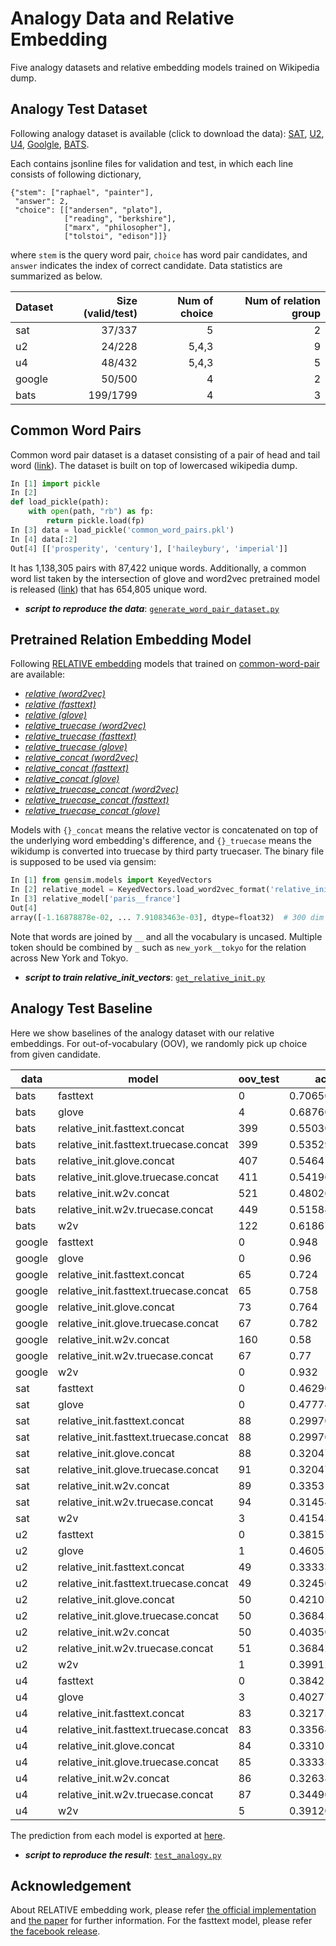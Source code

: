 # Analogy Data and Relative Embedding 
Five analogy datasets and relative embedding models trained on Wikipedia dump.

## Analogy Test Dataset
Following analogy dataset is available (click to download the data):
[SAT](https://github.com/asahi417/AnalogyTools/releases/download/0.0.0/sat.zip), 
[U2](https://github.com/asahi417/AnalogyTools/releases/download/0.0.0/u2.zip),
[U4](https://github.com/asahi417/AnalogyTools/releases/download/0.0.0/u4.zip),
[Goolgle](https://github.com/asahi417/AnalogyTools/releases/download/0.0.0/google.zip),
[BATS](https://github.com/asahi417/AnalogyTools/releases/download/0.0.0/bats.zip).

Each contains jsonline files for validation and test, in which each line consists of following dictionary,
```
{"stem": ["raphael", "painter"],
 "answer": 2,
 "choice": [["andersen", "plato"],
            ["reading", "berkshire"],
            ["marx", "philosopher"],
            ["tolstoi", "edison"]]}
``` 
where `stem` is the query word pair, `choice` has word pair candidates, and `answer` indicates the index of correct candidate. Data statistics are summarized as below.

| Dataset | Size (valid/test) | Num of choice | Num of relation group |
|---------|---------:|--------------:|----------------------:|
| sat     | 37/337   | 5             | 2                     |
| u2      | 24/228   | 5,4,3         | 9                     |
| u4      | 48/432   | 5,4,3         | 5                     |
| google  | 50/500   | 4             | 2                     |
| bats    | 199/1799 | 4             | 3                     |


## Common Word Pairs
Common word pair dataset is a dataset consisting of a pair of head and tail word ([link](https://github.com/asahi417/AnalogyTools/releases/download/0.0.0/common_word_pairs.pkl)).
The dataset is built on top of lowercased wikipedia dump. 

```python
In [1] import pickle
In [2] 
def load_pickle(path):
    with open(path, "rb") as fp:
        return pickle.load(fp)
In [3] data = load_pickle('common_word_pairs.pkl')
In [4] data[:2]
Out[4] [['prosperity', 'century'], ['haileybury', 'imperial']]
```
It has 1,138,305 pairs with 87,422 unique words. Additionally, a common word list taken by the intersection of glove and word2vec pretrained model is released
([link](https://github.com/asahi417/AnalogyTools/releases/download/0.0.0/common_word.pkl)) that has 654,805 unique word.

- ***script to reproduce the data***: [`generate_word_pair_dataset.py`](generate_word_pair_dataset.py)

## Pretrained Relation Embedding Model
Following [RELATIVE embedding](http://josecamachocollados.com/papers/relative_ijcai2019.pdf) models that trained on 
[common-word-pair](#common-word-pairs) are available:

- [*relative (word2vec)*](https://github.com/asahi417/AnalogyTools/releases/download/0.0.0/relative_init.w2v.bin.tar.gz)
- [*relative (fasttext)*](https://github.com/asahi417/AnalogyTools/releases/download/0.0.0/relative_init.fasttext.bin.tar.gz)
- [*relative (glove)*](https://github.com/asahi417/AnalogyTools/releases/download/0.0.0/relative_init.glove.bin.tar.gz)
- [*relative_truecase (word2vec)*](https://github.com/asahi417/AnalogyTools/releases/download/0.0.0/relative_init.w2v.truecase.bin.tar.gz)
- [*relative_truecase (fasttext)*](https://github.com/asahi417/AnalogyTools/releases/download/0.0.0/relative_init.fasttext.truecase.bin.tar.gz)
- [*relative_truecase (glove)*](https://github.com/asahi417/AnalogyTools/releases/download/0.0.0/relative_init.glove.truecase.bin.tar.gz)
- [*relative_concat (word2vec)*](https://github.com/asahi417/AnalogyTools/releases/download/0.0.0/relative_init.w2v.concat.bin.tar.gz)
- [*relative_concat (fasttext)*](https://drive.google.com/u/0/uc?id=1EH0oywBo8OaNExyc5XTGIFhLvf8mZiBz&export=download)
- [*relative_concat (glove)*](https://github.com/asahi417/AnalogyTools/releases/download/0.0.0/relative_init.glove.concat.bin.tar.gz)
- [*relative_truecase_concat (word2vec)*](https://github.com/asahi417/AnalogyTools/releases/download/0.0.0/relative_init.w2v.truecase.concat.bin.tar.gz)
- [*relative_truecase_concat (fasttext)*](https://drive.google.com/u/0/uc?id=1iUuCYM_UJ6FHI5yxg5UIGkXN4qqU5S3G&export=download)
- [*relative_truecase_concat (glove)*](https://github.com/asahi417/AnalogyTools/releases/download/0.0.0/relative_init.glove.truecase.concat.bin.tar.gz)


Models with `{}_concat` means the relative vector is concatenated on top of the underlying word embedding's difference, and
`{}_truecase` means the wikidump is converted into truecase by third party truecaser.
The binary file is supposed to be used via gensim:
```python
In [1] from gensim.models import KeyedVectors
In [2] relative_model = KeyedVectors.load_word2vec_format('relative_init_vectors.bin', binary=True)
In [3] relative_model['paris__france']
Out[4] 
array([-1.16878878e-02, ... 7.91083463e-03], dtype=float32)  # 300 dim array
```
Note that words are joined by `__` and all the vocabulary is uncased. Multiple token should be combined by `_` such as 
`new_york__tokyo` for the relation across New York and Tokyo.

- ***script to train relative_init_vectors***: [`get_relative_init.py`](get_relative_init.py)

## Analogy Test Baseline 
Here we show baselines of the analogy dataset with our relative embeddings.
For out-of-vocabulary (OOV), we randomly pick up choice from given candidate.

| data   | model                                  | oov_test | accuracy_test       | oov_valid | accuracy_valid      | accuracy            | 
|--------|----------------------------------------|----------|---------------------|-----------|---------------------|---------------------| 
| bats   | fasttext                               | 0        | 0.7065036131183992  | 0         | 0.7336683417085427  | 0.7092092092092092  | 
| bats   | glove                                  | 4        | 0.6876042245692051  | 0         | 0.6984924623115578  | 0.6886886886886887  | 
| bats   | relative_init.fasttext.concat          | 399      | 0.5503057254030017  | 50        | 0.5728643216080402  | 0.5525525525525526  | 
| bats   | relative_init.fasttext.truecase.concat | 399      | 0.5352973874374652  | 50        | 0.5326633165829145  | 0.535035035035035   | 
| bats   | relative_init.glove.concat             | 407      | 0.546414674819344   | 50        | 0.5829145728643216  | 0.55005005005005    | 
| bats   | relative_init.glove.truecase.concat    | 411      | 0.5419677598665925  | 54        | 0.542713567839196   | 0.5420420420420421  | 
| bats   | relative_init.w2v.concat               | 521      | 0.4802668148971651  | 61        | 0.49748743718592964 | 0.481981981981982   | 
| bats   | relative_init.w2v.truecase.concat      | 449      | 0.5158421345191774  | 58        | 0.5577889447236181  | 0.52002002002002    | 
| bats   | w2v                                    | 122      | 0.6186770428015564  | 11        | 0.6030150753768844  | 0.6171171171171171  | 
| google | fasttext                               | 0        | 0.948               | 0         | 0.94                | 0.9472727272727273  | 
| google | glove                                  | 0        | 0.96                | 0         | 0.92                | 0.9563636363636364  | 
| google | relative_init.fasttext.concat          | 65       | 0.724               | 6         | 0.72                | 0.7236363636363636  | 
| google | relative_init.fasttext.truecase.concat | 65       | 0.758               | 6         | 0.7                 | 0.7527272727272727  | 
| google | relative_init.glove.concat             | 73       | 0.764               | 7         | 0.64                | 0.7527272727272727  | 
| google | relative_init.glove.truecase.concat    | 67       | 0.782               | 6         | 0.72                | 0.7763636363636364  | 
| google | relative_init.w2v.concat               | 160      | 0.58                | 15        | 0.5                 | 0.5727272727272728  | 
| google | relative_init.w2v.truecase.concat      | 67       | 0.77                | 6         | 0.74                | 0.7672727272727272  | 
| google | w2v                                    | 0        | 0.932               | 0         | 0.9                 | 0.9290909090909091  | 
| sat    | fasttext                               | 0        | 0.4629080118694362  | 0         | 0.5405405405405406  | 0.47058823529411764 | 
| sat    | glove                                  | 0        | 0.47774480712166173 | 0         | 0.5945945945945946  | 0.4893048128342246  | 
| sat    | relative_init.fasttext.concat          | 88       | 0.2997032640949555  | 4         | 0.43243243243243246 | 0.3128342245989305  | 
| sat    | relative_init.fasttext.truecase.concat | 88       | 0.2997032640949555  | 4         | 0.4864864864864865  | 0.31818181818181823 | 
| sat    | relative_init.glove.concat             | 88       | 0.32047477744807124 | 4         | 0.43243243243243246 | 0.3315508021390374  | 
| sat    | relative_init.glove.truecase.concat    | 91       | 0.32047477744807124 | 4         | 0.43243243243243246 | 0.3315508021390374  | 
| sat    | relative_init.w2v.concat               | 89       | 0.3353115727002967  | 5         | 0.43243243243243246 | 0.3449197860962567  | 
| sat    | relative_init.w2v.truecase.concat      | 94       | 0.314540059347181   | 4         | 0.3783783783783784  | 0.32085561497326204 | 
| sat    | w2v                                    | 3        | 0.41543026706231456 | 0         | 0.5135135135135135  | 0.42513368983957217 | 
| u2     | fasttext                               | 0        | 0.3815789473684211  | 0         | 0.2916666666666667  | 0.373015873015873   | 
| u2     | glove                                  | 1        | 0.4605263157894737  | 0         | 0.375               | 0.4523809523809524  | 
| u2     | relative_init.fasttext.concat          | 49       | 0.3333333333333333  | 5         | 0.4166666666666667  | 0.3412698412698413  | 
| u2     | relative_init.fasttext.truecase.concat | 49       | 0.32456140350877194 | 5         | 0.2916666666666667  | 0.32142857142857145 | 
| u2     | relative_init.glove.concat             | 50       | 0.42105263157894735 | 5         | 0.25                | 0.40476190476190477 | 
| u2     | relative_init.glove.truecase.concat    | 50       | 0.3684210526315789  | 6         | 0.2916666666666667  | 0.3611111111111111  | 
| u2     | relative_init.w2v.concat               | 50       | 0.40350877192982454 | 5         | 0.375               | 0.4007936507936508  | 
| u2     | relative_init.w2v.truecase.concat      | 51       | 0.3684210526315789  | 6         | 0.4583333333333333  | 0.376984126984127   | 
| u2     | w2v                                    | 1        | 0.3991228070175439  | 0         | 0.3333333333333333  | 0.39285714285714285 | 
| u4     | fasttext                               | 0        | 0.38425925925925924 | 0         | 0.3958333333333333  | 0.3854166666666667  | 
| u4     | glove                                  | 3        | 0.4027777777777778  | 0         | 0.4583333333333333  | 0.4083333333333333  | 
| u4     | relative_init.fasttext.concat          | 83       | 0.32175925925925924 | 8         | 0.4166666666666667  | 0.33125             | 
| u4     | relative_init.fasttext.truecase.concat | 83       | 0.33564814814814814 | 8         | 0.375               | 0.33958333333333335 | 
| u4     | relative_init.glove.concat             | 84       | 0.33101851851851855 | 8         | 0.4583333333333333  | 0.34375             | 
| u4     | relative_init.glove.truecase.concat    | 85       | 0.3333333333333333  | 8         | 0.4166666666666667  | 0.3416666666666667  | 
| u4     | relative_init.w2v.concat               | 86       | 0.3263888888888889  | 8         | 0.3333333333333333  | 0.32708333333333334 | 
| u4     | relative_init.w2v.truecase.concat      | 87       | 0.3449074074074074  | 8         | 0.375               | 0.34791666666666665 | 
| u4     | w2v                                    | 5        | 0.3912037037037037  | 0         | 0.3541666666666667  | 0.3875              | 

The prediction from each model is exported at [here](./predictions). 

- ***script to reproduce the result***: [`test_analogy.py`](analogy_test.py)

## Acknowledgement
About RELATIVE embedding work, please refer [the official implementation](https://github.com/pedrada88/relative) and
[the paper](http://josecamachocollados.com/papers/relative_ijcai2019.pdf) for further information.
For the fasttext model, please refer [the facebook release](https://fasttext.cc/docs/en/english-vectors.html).
